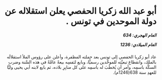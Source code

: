<h1 dir="rtl">أبو عبد الله زكريا الحفصي يعلن استقلاله عن دولة الموحدين في تونس .</h1>

<h5 dir="rtl">العام الهجري:  634

العام الميلادي: 1236

</h5>

<p dir="rtl">عاد أبو زكريا الحفصي إلى تونس بعد حملته المظفرة، وأعلن على رؤوس الملأ استقلالَه بالملك، وانقطاع تبعيَّته للموحِّدين رسميًّا، وبايع لنَفسِه بيعةً عامَّةً في هذه السَّنة وضرب السكَّة باسمِه، وأمر أن يُخطَبَ له باسمِه على كل منابِرِ بلاده، ثم بايع لابنه أبي يحيى وليًّا للعهدِ سنة 638(1246م).</p></br>
